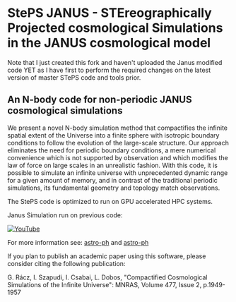# StePS JANUS - STEreographically Projected cosmological Simulations in the JANUS cosmological model

Note that I just created this fork and haven't uploaded the Janus modified code YET as I have first to perform the required changes on the latest version of master STePS code and tools prior.

## An N-body code for non-periodic JANUS cosmological simulations

We present a novel N-body simulation method that compactifies the infinite spatial extent of the Universe into a finite sphere with isotropic boundary conditions to follow the evolution of the large-scale structure. Our approach eliminates the need for periodic boundary conditions, a mere numerical convenience which is not supported by observation and which modifies the law of force on large scales in an unrealistic fashion. With this code, it is possible to simulate an infinite universe with unprecedented dynamic range for a given amount of memory, and in contrast of the traditional periodic simulations, its fundamental geometry and topology match observations.

The StePS code is optimized to run on GPU accelerated HPC systems.

Janus Simulation run on previous code:


[![YouTube](http://i.ytimg.com/vi/t1iGr5U2Hhs/hqdefault.jpg)](https://www.youtube.com/watch?v=t1iGr5U2Hhs)


For more information see: [astro-ph](https://arxiv.org/abs/1711.04959) and [astro-ph](https://arxiv.org/abs/1811.05903)

If you plan to publish an academic paper using this software, please consider citing the following publication:

G. Rácz, I. Szapudi, I. Csabai, L. Dobos, "Compactified Cosmological Simulations of the Infinite Universe": MNRAS, Volume 477, Issue 2, p.1949-1957
